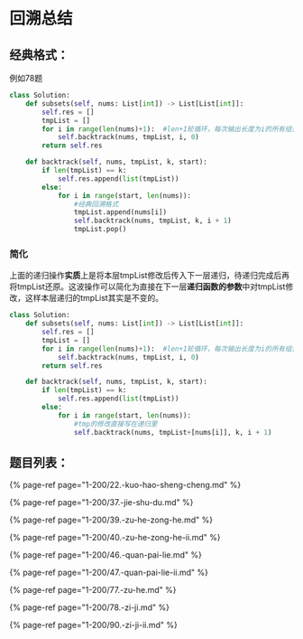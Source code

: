 # 回溯总结

## 经典格式：

例如78题

```python
class Solution:
    def subsets(self, nums: List[int]) -> List[List[int]]:
        self.res = []
        tmpList = []
        for i in range(len(nums)+1):  #len+1轮循环，每次输出长度为i的所有组合
            self.backtrack(nums, tmpList, i, 0)
        return self.res

    def backtrack(self, nums, tmpList, k, start):
        if len(tmpList) == k:
            self.res.append(list(tmpList))
        else:
            for i in range(start, len(nums)):
                #经典回溯格式
                tmpList.append(nums[i])
                self.backtrack(nums, tmpList, k, i + 1)
                tmpList.pop()
```

### 简化

上面的递归操作**实质**上是将本层tmpList修改后传入下一层递归，待递归完成后再将tmpList还原。这波操作可以简化为直接在下一层**递归函数的参数**中对tmpList修改，这样本层递归的tmpList其实是不变的。

```python
class Solution:
    def subsets(self, nums: List[int]) -> List[List[int]]:
        self.res = []
        tmpList = []
        for i in range(len(nums)+1):  #len+1轮循环，每次输出长度为i的所有组合
            self.backtrack(nums, tmpList, i, 0)
        return self.res

    def backtrack(self, nums, tmpList, k, start):
        if len(tmpList) == k:
            self.res.append(list(tmpList))
        else:
            for i in range(start, len(nums)):    
                #tmp的修改直接写在递归里
                self.backtrack(nums, tmpList+[nums[i]], k, i + 1)
```

## 题目列表：

{% page-ref page="1-200/22.-kuo-hao-sheng-cheng.md" %}

{% page-ref page="1-200/37.-jie-shu-du.md" %}

{% page-ref page="1-200/39.-zu-he-zong-he.md" %}

{% page-ref page="1-200/40.-zu-he-zong-he-ii.md" %}

{% page-ref page="1-200/46.-quan-pai-lie.md" %}

{% page-ref page="1-200/47.-quan-pai-lie-ii.md" %}

{% page-ref page="1-200/77.-zu-he.md" %}

{% page-ref page="1-200/78.-zi-ji.md" %}

{% page-ref page="1-200/90.-zi-ji-ii.md" %}

